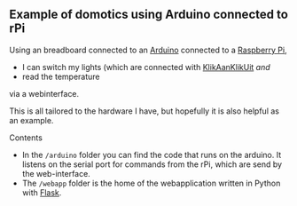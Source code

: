 Example of domotics using Arduino connected to rPi
--------------------------------------------------

Using an breadboard connected to an [Arduino](https://www.arduino.cc)
connected to a [Raspberry Pi](https://www.raspberrypi.org),

 * I can switch my lights (which are connected
   with [KlikAanKlikUit](http://www.klikaanklikuit.nl) *and*
 * read the temperature

via a webinterface.

This is all tailored to the hardware I have, but hopefully it is also
helpful as an example.

Contents

 * In the `/arduino` folder you can find the code that runs on the arduino.
   It listens on the serial port for commands from the rPi, which are
   send by the web-interface.
 * The `/webapp` folder is the home of the webapplication written in
   Python with [Flask](http://flask.pocoo.org).
